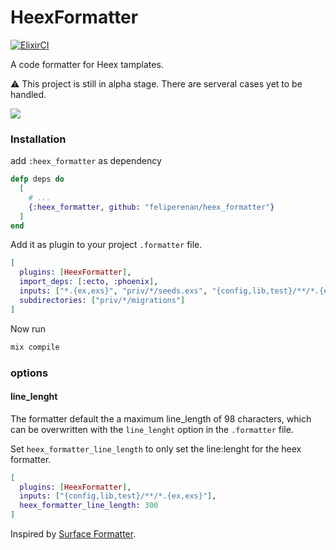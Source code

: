 # HeexFormatter

[![ElixirCI](https://github.com/feliperenan/heex_formatter/actions/workflows/elixir.yml/badge.svg)](https://github.com/feliperenan/heex_formatter/actions/workflows/elixir.yml)

A code formatter for Heex tamplates.

:warning: This project is still in alpha stage. There are serveral cases yet to be handled.

![](examples/example.gif)

### Installation

add `:heex_formatter` as dependency

```elixir
defp deps do
  [
    # ...
    {:heex_formatter, github: "feliperenan/heex_formatter"}
  ]
end
```

Add it as plugin to your project `.formatter` file.

```elixir
[
  plugins: [HeexFormatter],
  import_deps: [:ecto, :phoenix],
  inputs: ["*.{ex,exs}", "priv/*/seeds.exs", "{config,lib,test}/**/*.{ex,exs}"],
  subdirectories: ["priv/*/migrations"]
]
```
Now run 
```elixir
mix compile
```
### options

#### line_lenght

The formatter default the a maximum line_length of 98 characters, which can be overwritten with the `line_lenght` option in the `.formatter` file.

Set `heex_formatter_line_length` to only set the line:lenght for the heex formatter.

```elixir
[
  plugins: [HeexFormatter],
  inputs: ["{config,lib,test}/**/*.{ex,exs}"],
  heex_formatter_line_length: 300
]
```

Inspired by [Surface Formatter](https://github.com/surface-ui/surface_formatter).
